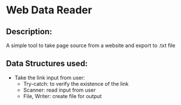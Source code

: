 # Web Data Reader

## Description:
A simple tool to take page source from a website and export to .txt file

## Data Structures used:
- Take the link input from user: 
  + Try-catch: to verify the existence of the link
  + Scanner: read input from user 
  + File, Writer: create file for output

